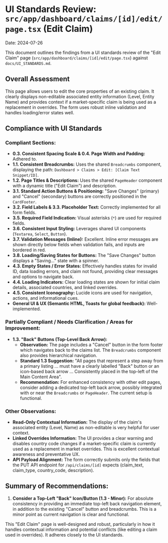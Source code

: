 # UI Standards Review: `src/app/dashboard/claims/[id]/edit/page.tsx` (Edit Claim)

Date: 2024-07-26

This document outlines the findings from a UI standards review of the "Edit Claim" page (`src/app/dashboard/claims/[id]/edit/page.tsx`) against `docs/UI_STANDARDS.md`.

## Overall Assessment

This page allows users to edit the core properties of an existing claim. It clearly displays non-editable associated entity information (Level, Entity Name) and provides context if a market-specific claim is being used as a replacement in overrides. The form uses robust inline validation and handles loading/error states well.

## Compliance with UI Standards

### Compliant Sections:

*   **0.3. Consistent Spacing Scale & 0.4. Page Width and Padding:** Adhered to.
*   **1.1. Consistent Breadcrumbs:** Uses the shared `Breadcrumbs` component, displaying the path: `Dashboard > Claims > Edit: [Claim Text Snippet/ID]`.
*   **1.2. Page Titles & Descriptions:** Uses the shared `PageHeader` component with a dynamic title ("Edit Claim") and description.
*   **3.1. Standard Action Buttons & Positioning:** "Save Changes" (primary) and "Cancel" (secondary) buttons are correctly positioned in the `CardFooter`.
*   **3.2. Field Labels & 3.3. Placeholder Text:** Correctly implemented for all form fields.
*   **3.5. Required Field Indication:** Visual asterisks (`*`) are used for required fields.
*   **3.6. Consistent Input Styling:** Leverages shared UI components (`Textarea`, `Select`, `Button`).
*   **3.7. Validation Messages (Inline):** Excellent. Inline error messages are shown directly below fields when validation fails, and inputs are bordered in red.
*   **3.8. Loading/Saving States for Buttons:** The "Save Changes" button displays a "Saving..." state with a spinner.
*   **4.3. Empty States / Error States:** Effectively handles states for invalid ID, data loading errors, and claim not found, providing clear messages and options to navigate back.
*   **4.4. Loading Indicators:** Clear loading states are shown for initial claim details, associated countries, and linked overrides.
*   **4.5. Consistent Iconography:** Lucide icons are used for navigation, actions, and informational cues.
*   **General UI & UX (Semantic HTML, Toasts for global feedback):** Well-implemented.

### Partially Compliant / Needs Clarification / Areas for Improvement:

*   **1.3. "Back" Buttons (Top-Level Back Arrow):**
    *   **Observation:** The page includes a "Cancel" button in the form footer which navigates back to the claims list. The `Breadcrumbs` component also provides hierarchical navigation.
    *   **Standard 1.3 Suggestion:** "All pages that represent a step away from a primary listing ... must have a clearly labelled "Back" button or an icon-based back arrow ... Consistently placed in the top-left of the Main Content Area".
    *   **Recommendation:** For enhanced consistency with other edit pages, consider adding a dedicated top-left back arrow, possibly integrated with or near the `Breadcrumbs` or `PageHeader`. The current setup is functional.

### Other Observations:

*   **Read-Only Contextual Information:** The display of the claim's associated entity (Level, Name) as non-editable is very helpful for user context.
*   **Linked Overrides Information:** The UI provides a clear warning and disables country code changes if a market-specific claim is currently used as a replacement in market overrides. This is excellent contextual awareness and preventative UX.
*   **API Payload Alignment:** The form correctly submits only the fields that the PUT API endpoint for `/api/claims/[id]` expects (claim_text, claim_type, country_code, description).

## Summary of Recommendations:

1.  **Consider a Top-Left "Back" Icon/Button (1.3 - Minor):** For absolute consistency in providing an immediate top-left back navigation element, in addition to the existing "Cancel" button and breadcrumbs. This is a minor point as current navigation is clear and functional.

This "Edit Claim" page is well-designed and robust, particularly in how it handles contextual information and potential conflicts (like editing a claim used in overrides). It adheres closely to the UI standards. 